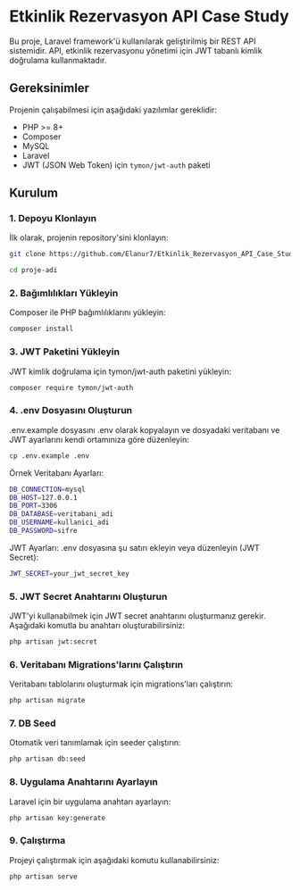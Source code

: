 # Etkinlik Rezervasyon API Case Study

Bu proje, Laravel framework'ü kullanılarak geliştirilmiş bir REST API sistemidir. API, etkinlik rezervasyonu yönetimi için JWT tabanlı kimlik doğrulama kullanmaktadır.

## Gereksinimler

Projenin çalışabilmesi için aşağıdaki yazılımlar gereklidir:
- PHP >= 8+
- Composer
- MySQL
- Laravel
- JWT (JSON Web Token) için `tymon/jwt-auth` paketi

## Kurulum

### 1. Depoyu Klonlayın

İlk olarak, projenin repository'sini klonlayın:

```bash
git clone https://github.com/Elanur7/Etkinlik_Rezervasyon_API_Case_Study.git
```
```bash
cd proje-adi
```

### 2. Bağımlılıkları Yükleyin
Composer ile PHP bağımlılıklarını yükleyin:
```bash
composer install
```

### 3. JWT Paketini Yükleyin
JWT kimlik doğrulama için tymon/jwt-auth paketini yükleyin:
```bash
composer require tymon/jwt-auth
```

### 4. .env Dosyasını Oluşturun
.env.example dosyasını .env olarak kopyalayın ve dosyadaki veritabanı ve JWT ayarlarını kendi ortamınıza göre düzenleyin:
```bash
cp .env.example .env
```

Örnek Veritabanı Ayarları:
```bash
DB_CONNECTION=mysql
DB_HOST=127.0.0.1
DB_PORT=3306
DB_DATABASE=veritabani_adi
DB_USERNAME=kullanici_adi
DB_PASSWORD=sifre
```

JWT Ayarları:
.env dosyasına şu satırı ekleyin veya düzenleyin (JWT Secret):
```bash
JWT_SECRET=your_jwt_secret_key
```

### 5. JWT Secret Anahtarını Oluşturun
JWT'yi kullanabilmek için JWT secret anahtarını oluşturmanız gerekir. Aşağıdaki komutla bu anahtarı oluşturabilirsiniz:
```bash
php artisan jwt:secret
```

### 6. Veritabanı Migrations'larını Çalıştırın
Veritabanı tablolarını oluşturmak için migrations'ları çalıştırın:
```bash
php artisan migrate
```

### 7. DB Seed
Otomatik veri tanımlamak için seeder çalıştırın:
```bash
php artisan db:seed
```

### 8. Uygulama Anahtarını Ayarlayın
Laravel için bir uygulama anahtarı ayarlayın:
```bash
php artisan key:generate
```

### 9. Çalıştırma
Projeyi çalıştırmak için aşağıdaki komutu kullanabilirsiniz:
```bash
php artisan serve
```
